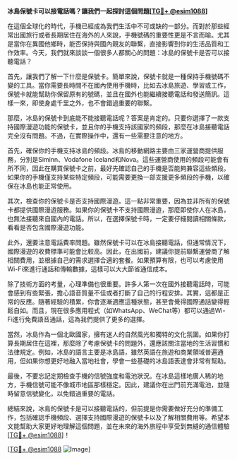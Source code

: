 **冰島保號卡可以接電話嗎？讓我們一起探討這個問題[[TG💪+ @esim1088](https://t.me/s/esim1088)]**

在這個全球化的時代，手機已經成為我們生活中不可或缺的一部分。而對於那些經常出國旅行或者長期居住在海外的人來說，手機號碼的重要性更是不言而喻。尤其是當你在異國他鄉時，能否保持與國內親友的聯繫，直接影響到你的生活品質和工作效率。今天，我們就來談談一個很多人都關心的問題：冰島的保號卡是否可以接聽電話？

首先，讓我們了解一下什麼是保號卡。簡單來說，保號卡就是一種保持手機號碼不變的工具。當你需要長時間不在國內使用手機時，比如去冰島旅遊、學習或工作，保號卡就能幫助你保留原有的號碼，並且在國外也能繼續接聽電話和發送簡訊。這樣一來，即使身處千里之外，也不會錯過重要的聯繫。

那麼，冰島的保號卡到底能不能接聽電話呢？答案是肯定的。只要你選擇了一款支持國際漫遊功能的保號卡，並且你的手機支持該國家的頻段，那麼在冰島接聽電話完全沒有問題。不過，在實際操作中，還有一些需要注意的地方。

首先，確保你的手機支持冰島的頻段。冰島的移動網路主要由三家運營商提供服務，分別是Siminn、Vodafone Iceland和Nova。這些運營商使用的頻段可能會有所不同，因此在購買保號卡之前，最好先確認自己的手機是否能夠兼容這些頻段。如果你的手機僅支持某些特定頻段，可能需要更換一部支援更多頻段的手機，以確保在冰島也能正常使用。

其次，檢查你的保號卡是否支持國際漫遊。這一點非常重要，因為並非所有的保號卡都提供國際漫遊服務。如果你的保號卡不支持國際漫遊，那麼即使你人在冰島，也無法接聽來自國內的電話。所以，在選擇保號卡時，一定要仔細閱讀相關條款，看看是否包含國際漫遊功能。

此外，還要注意電話費率問題。雖然保號卡可以在冰島接聽電話，但通常情況下，國際漫遊的收費標準可能會比較高。因此，在出國前，建議你提前聯繫運營商了解相關費用，並根據自己的需求選擇合適的套餐。如果預算有限，也可以考慮使用Wi-Fi來進行通話和傳輸數據，這樣可以大大節省通信成本。

除了技術方面的考量，心理準備也很重要。許多人第一次在國外接聽電話時，可能會感到有些緊張，擔心語音質量不佳或者打斷了自己的行程安排。其實，這都是正常的反應。隨著經驗的積累，你會逐漸適應這種狀態，甚至會覺得國際通話變得輕鬆自如。而且，現在很多應用程式（如WhatsApp、WeChat等）都可以通過Wi-Fi進行免費語音通話，這為我們提供了更多的選擇。

當然，冰島作為一個北歐國家，擁有迷人的自然風光和獨特的文化氛圍。如果你打算長期居住在這裡，那麼除了考慮保號卡的問題外，還應該關注當地的生活習慣和法律規定。例如，冰島的語言主要是冰島語，雖然英語在旅遊和商業領域普遍通用，但如果你想更好地融入當地社會，學會一些基礎的冰島語表達會非常有幫助。

最後，不要忘記定期檢查手機的信號強度和電池狀況。在冰島這樣地廣人稀的地方，手機信號可能不像城市地區那樣穩定。因此，建議你在出門前充滿電池，並隨時留意信號變化，以免錯過重要的電話。

總結來說，冰島的保號卡是可以接聽電話的，但前提是你需要做好充分的準備工作，包括確認手機頻段、選擇支持國際漫遊的保號卡以及了解相關費用等。希望本文能幫助大家更好地理解這個問題，並在未來的海外旅程中享受到無縫的通信體驗[[TG💪+ @esim1088](https://t.me/s/esim1088)]！

[[TG💪+ @esim1088](https://t.me/s/esim1088) ![Image](https://i.postimg.cc/4NQfJmqS/Snipaste-2025-05-13-00-14-12.png)]